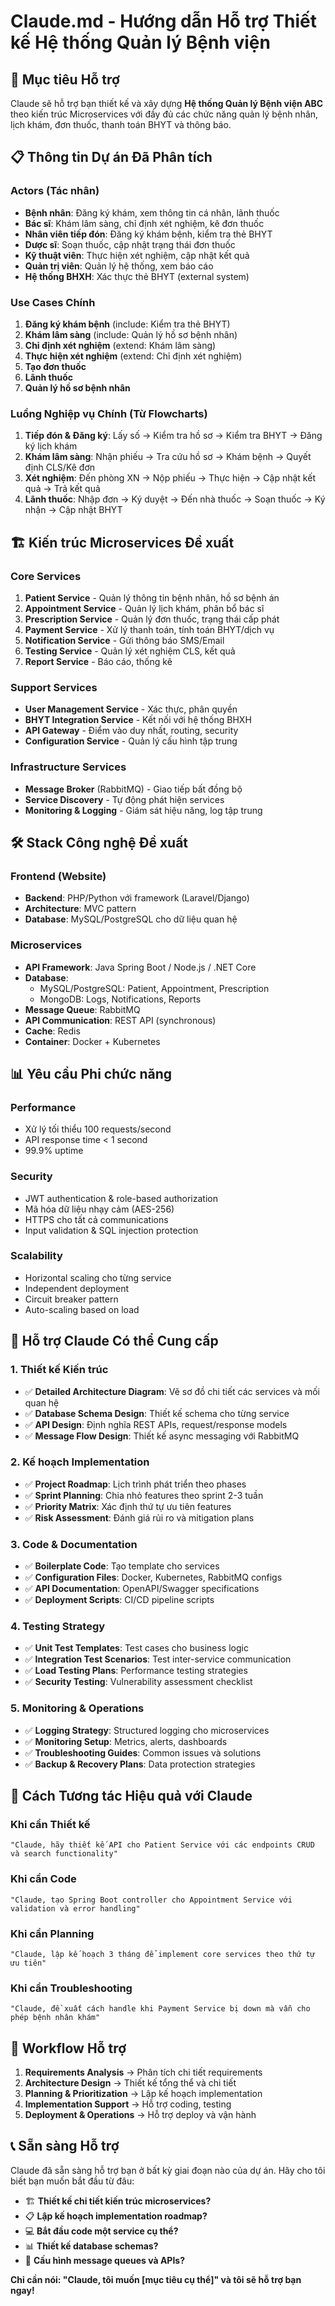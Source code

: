 # Claude.md - Hướng dẫn Hỗ trợ Thiết kế Hệ thống Quản lý Bệnh viện

## 🎯 Mục tiêu Hỗ trợ

Claude sẽ hỗ trợ bạn thiết kế và xây dựng **Hệ thống Quản lý Bệnh viện ABC** theo kiến trúc Microservices với đầy đủ các chức năng quản lý bệnh nhân, lịch khám, đơn thuốc, thanh toán BHYT và thông báo.

## 📋 Thông tin Dự án Đã Phân tích

### Actors (Tác nhân)
- **Bệnh nhân**: Đăng ký khám, xem thông tin cá nhân, lãnh thuốc
- **Bác sĩ**: Khám lâm sàng, chỉ định xét nghiệm, kê đơn thuốc
- **Nhân viên tiếp đón**: Đăng ký khám bệnh, kiểm tra thẻ BHYT
- **Dược sĩ**: Soạn thuốc, cập nhật trạng thái đơn thuốc
- **Kỹ thuật viên**: Thực hiện xét nghiệm, cập nhật kết quả
- **Quản trị viên**: Quản lý hệ thống, xem báo cáo
- **Hệ thống BHXH**: Xác thực thẻ BHYT (external system)

### Use Cases Chính
1. **Đăng ký khám bệnh** (include: Kiểm tra thẻ BHYT)
2. **Khám lâm sàng** (include: Quản lý hồ sơ bệnh nhân)
3. **Chỉ định xét nghiệm** (extend: Khám lâm sàng)
4. **Thực hiện xét nghiệm** (extend: Chỉ định xét nghiệm)
5. **Tạo đơn thuốc**
6. **Lãnh thuốc**
7. **Quản lý hồ sơ bệnh nhân**

### Luồng Nghiệp vụ Chính (Từ Flowcharts)
1. **Tiếp đón & Đăng ký**: Lấy số → Kiểm tra hồ sơ → Kiểm tra BHYT → Đăng ký lịch khám
2. **Khám lâm sàng**: Nhận phiếu → Tra cứu hồ sơ → Khám bệnh → Quyết định CLS/Kê đơn
3. **Xét nghiệm**: Đến phòng XN → Nộp phiếu → Thực hiện → Cập nhật kết quả → Trả kết quả
4. **Lãnh thuốc**: Nhập đơn → Ký duyệt → Đến nhà thuốc → Soạn thuốc → Ký nhận → Cập nhật BHYT

## 🏗️ Kiến trúc Microservices Đề xuất

### Core Services
1. **Patient Service** - Quản lý thông tin bệnh nhân, hồ sơ bệnh án
2. **Appointment Service** - Quản lý lịch khám, phân bổ bác sĩ
3. **Prescription Service** - Quản lý đơn thuốc, trạng thái cấp phát
4. **Payment Service** - Xử lý thanh toán, tính toán BHYT/dịch vụ
5. **Notification Service** - Gửi thông báo SMS/Email
6. **Testing Service** - Quản lý xét nghiệm CLS, kết quả
7. **Report Service** - Báo cáo, thống kê

### Support Services
- **User Management Service** - Xác thực, phân quyền
- **BHYT Integration Service** - Kết nối với hệ thống BHXH
- **API Gateway** - Điểm vào duy nhất, routing, security
- **Configuration Service** - Quản lý cấu hình tập trung

### Infrastructure Services
- **Message Broker** (RabbitMQ) - Giao tiếp bất đồng bộ
- **Service Discovery** - Tự động phát hiện services
- **Monitoring & Logging** - Giám sát hiệu năng, log tập trung

## 🛠️ Stack Công nghệ Đề xuất

### Frontend (Website)
- **Backend**: PHP/Python với framework (Laravel/Django)
- **Architecture**: MVC pattern
- **Database**: MySQL/PostgreSQL cho dữ liệu quan hệ

### Microservices
- **API Framework**: Java Spring Boot / Node.js / .NET Core
- **Database**: 
  - MySQL/PostgreSQL: Patient, Appointment, Prescription
  - MongoDB: Logs, Notifications, Reports
- **Message Queue**: RabbitMQ
- **API Communication**: REST API (synchronous)
- **Cache**: Redis
- **Container**: Docker + Kubernetes

## 📊 Yêu cầu Phi chức năng

### Performance
- Xử lý tối thiểu 100 requests/second
- API response time < 1 second
- 99.9% uptime

### Security
- JWT authentication & role-based authorization
- Mã hóa dữ liệu nhạy cảm (AES-256)
- HTTPS cho tất cả communications
- Input validation & SQL injection protection

### Scalability
- Horizontal scaling cho từng service
- Independent deployment
- Circuit breaker pattern
- Auto-scaling based on load

## 🎯 Hỗ trợ Claude Có thể Cung cấp

### 1. Thiết kế Kiến trúc
- ✅ **Detailed Architecture Diagram**: Vẽ sơ đồ chi tiết các services và mối quan hệ
- ✅ **Database Schema Design**: Thiết kế schema cho từng service
- ✅ **API Design**: Định nghĩa REST APIs, request/response models
- ✅ **Message Flow Design**: Thiết kế async messaging với RabbitMQ

### 2. Kế hoạch Implementation
- ✅ **Project Roadmap**: Lịch trình phát triển theo phases
- ✅ **Sprint Planning**: Chia nhỏ features theo sprint 2-3 tuần
- ✅ **Priority Matrix**: Xác định thứ tự ưu tiên features
- ✅ **Risk Assessment**: Đánh giá rủi ro và mitigation plans

### 3. Code & Documentation
- ✅ **Boilerplate Code**: Tạo template cho services
- ✅ **Configuration Files**: Docker, Kubernetes, RabbitMQ configs
- ✅ **API Documentation**: OpenAPI/Swagger specifications
- ✅ **Deployment Scripts**: CI/CD pipeline scripts

### 4. Testing Strategy
- ✅ **Unit Test Templates**: Test cases cho business logic
- ✅ **Integration Test Scenarios**: Test inter-service communication
- ✅ **Load Testing Plans**: Performance testing strategies
- ✅ **Security Testing**: Vulnerability assessment checklist

### 5. Monitoring & Operations
- ✅ **Logging Strategy**: Structured logging cho microservices
- ✅ **Monitoring Setup**: Metrics, alerts, dashboards
- ✅ **Troubleshooting Guides**: Common issues và solutions
- ✅ **Backup & Recovery Plans**: Data protection strategies

## 📝 Cách Tương tác Hiệu quả với Claude

### Khi cần Thiết kế
```
"Claude, hãy thiết kế API cho Patient Service với các endpoints CRUD và search functionality"
```

### Khi cần Code
```
"Claude, tạo Spring Boot controller cho Appointment Service với validation và error handling"
```

### Khi cần Planning
```
"Claude, lập kế hoạch 3 tháng để implement core services theo thứ tự ưu tiên"
```

### Khi cần Troubleshooting
```
"Claude, đề xuất cách handle khi Payment Service bị down mà vẫn cho phép bệnh nhân khám"
```

## 🔄 Workflow Hỗ trợ

1. **Requirements Analysis** → Phân tích chi tiết requirements
2. **Architecture Design** → Thiết kế tổng thể và chi tiết
3. **Planning & Prioritization** → Lập kế hoạch implementation
4. **Implementation Support** → Hỗ trợ coding, testing
5. **Deployment & Operations** → Hỗ trợ deploy và vận hành

## 📞 Sẵn sàng Hỗ trợ

Claude đã sẵn sàng hỗ trợ bạn ở bất kỳ giai đoạn nào của dự án. Hãy cho tôi biết bạn muốn bắt đầu từ đâu:

- 🏗️ **Thiết kế chi tiết kiến trúc microservices?**
- 📋 **Lập kế hoạch implementation roadmap?**
- 💻 **Bắt đầu code một service cụ thể?**
- 📊 **Thiết kế database schemas?**
- 🔄 **Cấu hình message queues và APIs?**

**Chỉ cần nói: "Claude, tôi muốn [mục tiêu cụ thể]" và tôi sẽ hỗ trợ bạn ngay!**